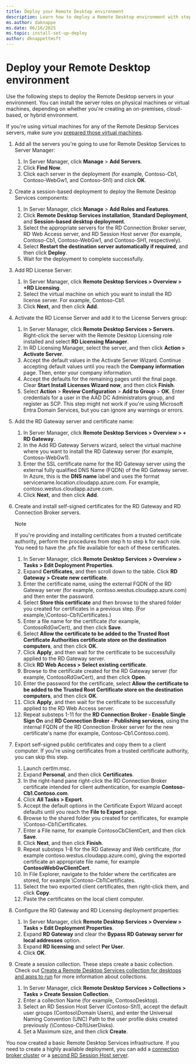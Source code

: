```yaml
---
title: Deploy your Remote Desktop environment
description: Learn how to deploy a Remote Desktop environment with step-by-step instructions. Set up your servers quickly and efficiently.
ms.author: daknappe
ms.date: 06/16/2025
ms.topic: install-set-up-deploy
author: dknappettmsft
---
```

# Deploy your Remote Desktop environment

Use the following steps to deploy the Remote Desktop servers in your environment. You can install the server roles on physical machines or virtual machines, depending on whether you're creating an on-premises, cloud-based, or hybrid environment.

If you're using virtual machines for any of the Remote Desktop Services servers, make sure you [prepared those virtual machines](rds-prepare-vms.md).

1. Add all the servers you're going to use for Remote Desktop Services to Server Manager:
   1. In Server Manager, click **Manage** > **Add Servers**.
   2. Click **Find Now**.
   3. Click each server in the deployment (for example, Contoso-Cb1, Contoso-WebGw1, and Contoso-Sh1) and click **OK**.
2. Create a session-based deployment to deploy the Remote Desktop Services components:
   1. In Server Manager, click **Manage** > **Add Roles and Features**.
   2. Click **Remote Desktop Services installation**, **Standard Deployment**, and **Session-based desktop deployment**.
   3. Select the appropriate servers for the RD Connection Broker server, RD Web Access server, and RD Session Host server (for example, Contoso-Cb1, Contoso-WebGw1, and Contoso-SH1, respectively).
   4. Select **Restart the destination server automatically if required**, and then click **Deploy**.
   5. Wait for the deployment to complete successfully.
3. Add RD License Server:
   1. In Server Manager, click **Remote Desktop Services > Overview > +RD Licensing**.
   2. Select the virtual machine on which you want to install the RD license server. For example, Contoso-Cb1.
   3. Click **Next**, and then click **Add**.
4. Activate the RD License Server and add it to the License Servers group:
   1. In Server Manager, click **Remote Desktop Services > Servers**. Right-click the server with the Remote Desktop Licensing role installed and select **RD Licensing Manager**.
   2. In RD Licensing Manager, select the server, and then click **Action > Activate Server**.
   3. Accept the default values in the Activate Server Wizard. Continue accepting default values until you reach the **Company information** page. Then, enter your company information.
   4. Accept the defaults for the remaining pages until the final page. Clear **Start Install Licenses Wizard now**, and then click **Finish**.
   5. Select **Action** > **Review Configuration** > **Add to Group** > **OK**. Enter credentials for a user in the AAD DC Administrators group, and register as SCP. This step might not work if you're using Microsoft Entra Domain Services, but you can ignore any warnings or errors.
5. Add the RD Gateway server and certificate name:
   1. In Server Manager, click **Remote Desktop Services > Overview > + RD Gateway**.
   2. In the Add RD Gateway Servers wizard, select the virtual machine where you want to install the RD Gateway server (for example, Contoso-WebGw1).
   3. Enter the SSL certificate name for the RD Gateway server using the external fully qualified DNS Name (FQDN) of the RD Gateway server. In Azure, this is the **DNS name** label and uses the format servicename.location.cloudapp.azure.com. For example, contoso.westus.cloudapp.azure.com.
   4. Click **Next**, and then click **Add**.
6. Create and install self-signed certificates for the RD Gateway and RD Connection Broker servers.

    > [!NOTE]
    > If you're providing and installing certificates from a trusted certificate authority, perform the procedures from step h to step k for each role. You need to have the .pfx file available for each of these certificates.

   1. In Server Manager, click **Remote Desktop Services > Overview > Tasks > Edit Deployment Properties**.
   2. Expand **Certificates**, and then scroll down to the table. Click **RD Gateway > Create new certificate**.
   3. Enter the certificate name, using the external FQDN of the RD Gateway server (for example, contoso.westus.cloudapp.azure.com) and then enter the password.
   4. Select **Store this certificate** and then browse to the shared folder you created for certificates in a previous step. (For example,\Contoso-Cb1\Certificates.)
   5. Enter a file name for the certificate (for example, ContosoRdGwCert), and then click **Save**.
   6. Select **Allow the certificate to be added to the Trusted Root Certificate Authorities certificate store on the destination computers**, and then click **OK**.
   7. Click **Apply**, and then wait for the certificate to be successfully applied to the RD Gateway server.
   8. Click **RD Web Access > Select existing certificate**.
   9. Browse to the certificate created for the RD Gateway server (for example, ContosoRdGwCert), and then click **Open**.
   10. Enter the password for the certificate, select **Allow the certificate to be added to the Trusted Root Certificate store on the destination computers**, and then click **OK**.
   11. Click **Apply**, and then wait for the certificate to be successfully applied to the RD Web Access server.
   12. Repeat substeps 1-11 for the **RD Connection Broker - Enable Single Sign On** and **RD Connection Broker - Publishing services**, using the internal FQDN of the RD Connection Broker server for the new certificate's name (for example, Contoso-Cb1.Contoso.com).
7. Export self-signed public certificates and copy them to a client computer. If you're using certificates from a trusted certificate authority, you can skip this step.
   1. Launch certlm.msc.
   2. Expand **Personal**, and then click **Certificates**.
   3. In the right-hand pane right-click the RD Connection Broker certificate intended for client authentication, for example **Contoso-Cb1.Contoso.com**.
   4. Click **All Tasks > Export**.
   5. Accept the default options in the Certificate Export Wizard accept defaults until you reach the **File to Export** page.
   6. Browse to the shared folder you created for certificates, for example \Contoso-Cb1\Certificates.
   7. Enter a File name, for example ContosoCbClientCert, and then click **Save**.
   8. Click **Next**, and then click **Finish**.
   9. Repeat substeps 1-8 for the RD Gateway and Web certificate, (for example contoso.westus.cloudapp.azure.com), giving the exported certificate an appropriate file name, for example **ContosoWebGwClientCert**.
   10. In File Explorer, navigate to the folder where the certificates are stored, for example \Contoso-Cb1\Certificates.
   11. Select the two exported client certificates, then right-click them, and click **Copy**.
   12. Paste the certificates on the local client computer.
8. Configure the RD Gateway and RD Licensing deployment properties:
   1. In Server Manager, click **Remote Desktop Services > Overview > Tasks > Edit Deployment Properties**.
   2. Expand **RD Gateway** and clear the **Bypass RD Gateway server for local addresses** option.
   3. Expand **RD licensing** and select **Per User**.
   4. Click **OK**.
9. Create a session collection. These steps create a basic collection. Check out [Create a Remote Desktop Services collection for desktops and apps to run](rds-create-collection.md) for more information about collections.

   1. In Server Manager, click **Remote Desktop Services > Collections > Tasks > Create Session Collection**.
   2. Enter a collection Name (for example, ContosoDesktop).
   3. Select an RD Session Host Server (Contoso-Sh1), accept the default user groups (Contoso\Domain Users), and enter the Universal Naming Convention (UNC) Path to the user profile disks created previously (\Contoso-Cb1\UserDisks).
   4. Set a Maximum size, and then click **Create**.

You now created a basic Remote Desktop Services infrastructure. If you need to create a highly available deployment, you can add a [connection broker cluster](rds-connection-broker-cluster.md) or a [second RD Session Host server](rds-scale-rdsh-farm.md).



